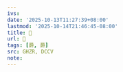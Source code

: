 ```yaml
---
ivs:
date: '2025-10-13T11:27:39+08:00'
lastmod: '2025-10-14T21:46:45-08:00'
title: 󰘾
url: 󰘾
tags: [爵, 爵]
src: GHZR, DCCV
note:
---
```

